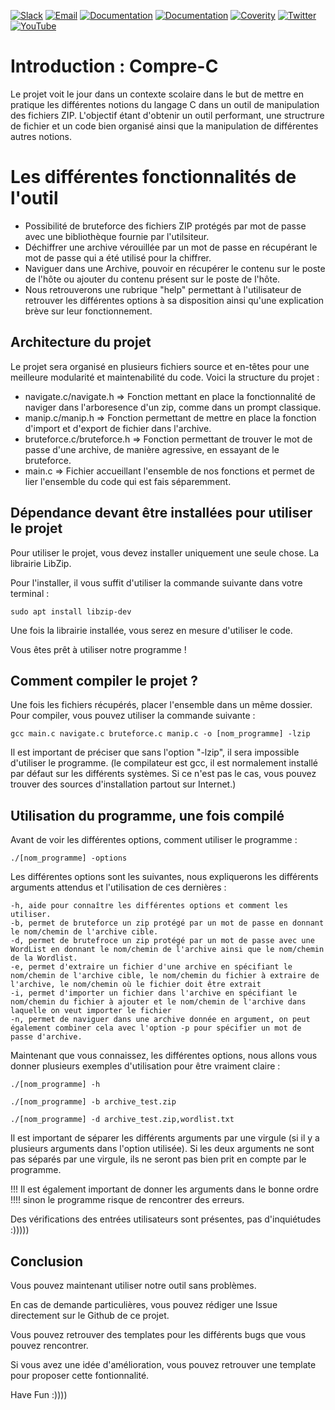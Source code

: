 [![Slack](https://img.shields.io/badge/slack-join-blue.svg)](https://example.com/community/join-us-on-slack/)
[![Email](https://img.shields.io/badge/email-join-blue.svg)](https://groups.google.com/forum/#!forum/example)
[![Documentation](https://img.shields.io/badge/docs-view-green.svg)](https://documentation.example.com)
[![Documentation](https://img.shields.io/badge/web-view-green.svg)](https://doc.test.com)
[![Coverity](https://scan.coverity.com/projects/10992/badge.svg)](https://scan.coverity.com/projects/)
[![Twitter](https://img.shields.io/twitter/follow/sgt?style=social)](https://twitter.com/)
[![YouTube](https://img.shields.io/youtube/views/peTSzcAueEc?style=social)](https://www.youtube.com/watch?v=jIQ6UV2onyI&ab_channel=TuNeoTec)

# Introduction : Compre-C

Le projet voit le jour dans un contexte scolaire dans le but de mettre en pratique les différentes notions du langage C dans un outil de manipulation des fichiers ZIP. L'objectif étant d'obtenir un outil performant, une structrure de fichier et un code bien organisé ainsi que la manipulation de différentes autres notions.


# Les différentes fonctionnalités de l'outil

- Possibilité de bruteforce des fichiers ZIP protégés par mot de passe avec une bibliothèque fournie par l'utilsiteur.
- Déchiffrer une archive vérouillée par un mot de passe en récupérant le mot de passe qui a été utilisé pour la chiffrer.
- Naviguer dans une Archive, pouvoir en récupérer le contenu sur le poste de l'hôte ou ajouter du contenu présent sur le poste de l'hôte.
- Nous retrouverons une rubrique "help" permettant à l'utilisateur de retrouver les différentes options à sa disposition ainsi qu'une explication brève sur leur fonctionnement.

## Architecture du projet

Le projet sera organisé en plusieurs fichiers source et en-têtes pour une meilleure modularité et maintenabilité du code. Voici la structure du projet :
- navigate.c/navigate.h  => Fonction mettant en place la fonctionnalité de naviger dans l'arboresence d'un zip, comme dans un prompt classique.
- manip.c/manip.h => Fonction permettant de mettre en place la fonction d'import et d'export de fichier dans l'archive.
- bruteforce.c/bruteforce.h => Fonction permettant de trouver le mot de passe d'une archive, de manière agressive, en essayant de le bruteforce.
- main.c => Fichier accueillant l'ensemble de nos fonctions et permet de lier l'ensemble du code qui est fais séparemment. 


## Dépendance devant être installées pour utiliser le projet

Pour utiliser le projet, vous devez installer uniquement une seule chose. La librairie LibZip.

Pour l'installer, il vous suffit d'utiliser la commande suivante dans votre terminal :
```shell
sudo apt install libzip-dev
```

Une fois la librairie installée, vous serez en mesure d'utiliser le code.

Vous êtes prêt à utiliser notre programme !

## Comment compiler le projet ?

Une fois les fichiers récupérés, placer l'ensemble dans un même dossier. Pour compiler, vous pouvez utiliser la commande suivante :

```shell
gcc main.c navigate.c bruteforce.c manip.c -o [nom_programme] -lzip
```
Il est important de préciser que sans l'option "-lzip", il sera impossible d'utiliser le programme.
(le compilateur est gcc, il est normalement installé par défaut sur les différents systèmes. Si ce n'est pas le cas, vous pouvez trouver des sources d'installation partout sur Internet.)

## Utilisation du programme, une fois compilé

Avant de voir les différentes options, comment utiliser le programme :
```shell
./[nom_programme] -options
```

Les différentes options sont les suivantes, nous expliquerons les différents arguments attendus et l'utilisation de ces dernières : 
```shell
-h, aide pour connaître les différentes options et comment les utiliser.
-b, permet de bruteforce un zip protégé par un mot de passe en donnant le nom/chemin de l'archive cible.
-d, permet de brutefroce un zip protégé par un mot de passe avec une WordList en donnant le nom/chemin de l'archive ainsi que le nom/chemin de la Wordlist.
-e, permet d'extraire un fichier d'une archive en spécifiant le nom/chemin de l'archive cible, le nom/chemin du fichier à extraire de l'archive, le nom/chemin où le fichier doit être extrait
-i, permet d'importer un fichier dans l'archive en spécifiant le nom/chemin du fichier à ajouter et le nom/chemin de l'archive dans laquelle on veut importer le fichier
-n, permet de naviguer dans une archive donnée en argument, on peut également combiner cela avec l'option -p pour spécifier un mot de passe d'archive.
```

Maintenant que vous connaissez, les différentes options, nous allons vous donner plusieurs exemples d'utilisation pour être vraiment claire :
```shell
./[nom_programme] -h
```

```shell
./[nom_programme] -b archive_test.zip
```

```shell
./[nom_programme] -d archive_test.zip,wordlist.txt
```

Il est important de séparer les différents arguments par une virgule (si il y a plusieurs arguments dans l'option utilisée).
Si les deux arguments ne sont pas séparés par une virgule, ils ne seront pas bien prit en compte par le programme.

!!! Il est également important de donner les arguments dans le bonne ordre !!!! sinon le programme risque de rencontrer des erreurs.

Des vérifications des entrées utilisateurs sont présentes, pas d'inquiétudes :)))))

## Conclusion

Vous pouvez maintenant utiliser notre outil sans problèmes.

En cas de demande particulières, vous pouvez rédiger une Issue directement sur le Github de ce projet.

Vous pouvez retrouver des templates pour les différents bugs que vous pouvez rencontrer.

Si vous avez une idée d'amélioration, vous pouvez retrouver une template pour proposer cette fontionnalité.

Have Fun :))))
